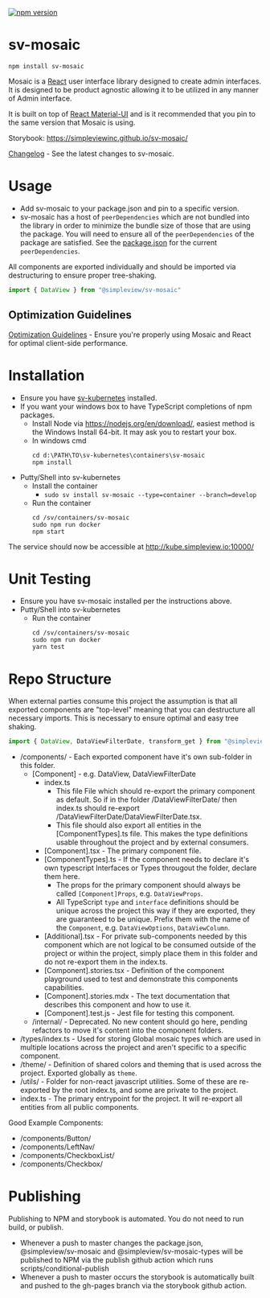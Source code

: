 [![npm version](https://badge.fury.io/js/%40simpleview%2Fsv-mosaic.svg)](https://badge.fury.io/js/%40simpleview%2Fsv-mosaic)

# sv-mosaic

```
npm install sv-mosaic
```

Mosaic is a [React](https://reactjs.org/) user interface library designed to create admin interfaces. It is designed to be product agnostic allowing it to be utilized in any manner of Admin interface.

It is built on top of [React Material-UI](https://mui.com/) and is it recommended that you pin to the same version that Mosaic is using.

Storybook: https://simpleviewinc.github.io/sv-mosaic/

[Changelog](changelog.md) - See the latest changes to sv-mosaic.

# Usage

* Add sv-mosaic to your package.json and pin to a specific version.
* sv-mosaic has a host of `peerDependencies` which are not bundled into the library in order to minimize the bundle size of those that are using the package. You will need to ensure all of the `peerDependencies` of the package are satisfied. See the [package.json](package.json) for the current `peerDependencies`.

All components are exported individually and should be imported via destructuring to ensure proper tree-shaking.

```js
import { DataView } from "@simpleview/sv-mosaic"
```

## Optimization Guidelines

[Optimization Guidelines](optimization.md) - Ensure you're properly using Mosaic and React for optimal client-side performance.

# Installation

* Ensure you have [sv-kubernetes](https://github.com/simpleviewinc/sv-kubernetes) installed.
* If you want your windows box to have TypeScript completions of npm packages.
	* Install Node via https://nodejs.org/en/download/, easiest method is the Windows Install 64-bit. It may ask you to restart your box.
	* In windows cmd
		```
		cd d:\PATH\TO\sv-kubernetes\containers\sv-mosaic
		npm install
		```
* Putty/Shell into sv-kubernetes
	* Install the container
		* `sudo sv install sv-mosaic --type=container --branch=develop`
	* Run the container
		```
		cd /sv/containers/sv-mosaic
		sudo npm run docker
		npm start
		```

The service should now be accessible at http://kube.simpleview.io:10000/

# Unit Testing

* Ensure you have sv-mosaic installed per the instructions above.
* Putty/Shell into sv-kubernetes
	* Run the container
		```
		cd /sv/containers/sv-mosaic
		sudo npm run docker
		yarn test
		```

# Repo Structure

When external parties consume this project the assumption is that all exported components are "top-level" meaning that you can destructure all necessary imports. This is necessary to ensure optimal and easy tree shaking.

```js
import { DataView, DataViewFilterDate, transform_get } from "@simpleview/sv-mosaic";
```

* /components/ - Each exported component have it's own sub-folder in this folder.
	* [Component] - e.g. DataView, DataViewFilterDate
		* index.ts
			* This file File which should re-export the primary component as default. So if in the folder /DataViewFilterDate/ then index.ts should re-export /DataViewFilterDate/DataViewFilterDate.tsx.
			* This file should also export all entities in the [ComponentTypes].ts file. This makes the type definitions usable throughout the project and by external consumers.
		* [Component].tsx - The primary component file.
		* [ComponentTypes].ts - If the component needs to declare it's own typescript Interfaces or Types througout the folder, declare them here.
			* The props for the primary component should always be called `[Component]Props`, e.g. `DataViewProps`.
			* All TypeScript `type` and `interface` definitions should be unique across the project this way if they are exported, they are guaranteed to be unique. Prefix them with the name of the `Component`, e.g. `DataViewOptions`, `DataViewColumn`.
		* [Additional].tsx - For private sub-components needed by this component which are not logical to be consumed outside of the project or within the project, simply place them in this folder and do not re-export them in the index.ts.
		* [Component].stories.tsx - Definition of the component playground used to test and demonstrate this components capabilities.
		* [Component].stories.mdx - The text documentation that describes this component and how to use it.
		* [Component].test.js - Jest file for testing this component.
	* /internal/ - Deprecated. No new content should go here, pending refactors to move it's content into the component folders.
* /types/index.ts - Used for storing Global mosaic types which are used in multiple locations across the project and aren't specific to a specific component.
* /theme/ - Definition of shared colors and theming that is used across the project. Exported globally as `theme`.
* /utils/ - Folder for non-react javascript utilities. Some of these are re-exported by the root index.ts, and some are private to the project.
* index.ts - The primary entrypoint for the project. It will re-export all entities from all public components.

Good Example Components:

* /components/Button/
* /components/LeftNav/
* /components/CheckboxList/
* /components/Checkbox/

# Publishing

Publishing to NPM and storybook is automated. You do not need to run build, or publish.

* Whenever a push to master changes the package.json, @simpleview/sv-mosaic and @simpleview/sv-mosaic-types will be published to NPM via the publish github action which runs scripts/conditional-publish
* Whenever a push to master occurs the storybook is automatically built and pushed to the gh-pages branch via the storybook github action.
